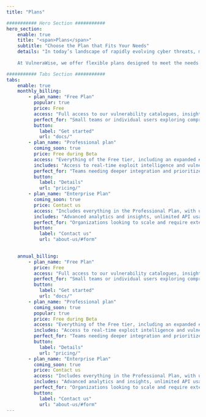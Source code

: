 ```yaml
---
title: "Plans"

########### Hero Section ###########
hero_section:
    enable: true
    title: "<span>Plans</span>"
    subtitle: "Choose the Plan that Fits Your Needs"
    details: "In today’s landscape of rapidly evolving cyber threats, managing vulnerabilities is more challenging than ever. Traditional methods often overwhelm security teams with noise, lacking the precision and transparency needed to take decisive action. VulneraWise changes that by combining real-time exploit intelligence with tailored vulnerability prioritization, empowering security teams to focus on what matters most, the actively exploited vulnerabilities that pose the greatest risk to your unique environment. </br>
    
    At VulneraWise, we offer flexible plans designed to meet the needs of organizations of all sizes. Whether you’re exploring comprehensive vulnerability insights for the first time or require a fully customizable, enterprise-level solution, our subscriptions ensure you stay secure with efficiency, confidence, and clarity."

########### Tabs Section ###########
tabs:
    enable: true
    monthly_billing:
        - plan_name: "Free Plan"
          popular: true
          price: Free
          access: "Full access to our vulnerability catalogues, insights, and usage of the API with a limited number of API calls."
          perfect_for: "Small teams or individual users exploring comprehensive vulnerability insights and basic API functionality."
          button: 
            label: "Get started"
            url: "docs/"
        - plan_name: "Professional plan"
          coming_soon: true
          price: Free during Beta
          access: "Everything of the Free tier, including an expanded # of API calls and the use of our decision tree for prioritized threat intelligence."
          includes: "Access to real-time exploit intelligence and vulnerability prioritization with up to 200.000 API calls per month"
          perfect_for: "Teams needing deeper integration and prioritized guidance on vulnerabilities most relevant to their business."
          button: 
            label: "Details"
            url: "pricing/"
        - plan_name: "Enterprise Plan"
          coming_soon: true
          price: Contact us
          access: "Includes everything in the Professional Plan, with unlimited API calls, customizable decision trees, and the option to host VulneraWise within your IT environment."
          includes: "Advanced analytics and insights, unlimited API usage, and access to customizable decision trees to create context specific algorithms for your business."
          perfect_for: "Organizations looking to scale and require extensive integration with their existing systems."
          button: 
            label: "Contact us"
            url: "about-us/#form"
       

    annual_billing:
        - plan_name: "Free Plan"
          price: Free
          access: "Full access to our vulnerability catalogues, insights, and usage of the API with a limited number of API calls."
          perfect_for: "Small teams or individual users exploring comprehensive vulnerability insights and basic API functionality."
          button: 
            label: "Get started"
            url: "docs/"
        - plan_name: "Professional plan"
          coming_soon: true
          popular: true
          price: Free during Beta
          access: "Everything of the Free tier, including an expanded # of API calls and the use of our decision tree for prioritized threat intelligence."
          includes: "Access to real-time exploit intelligence and vulnerability prioritization with up to 200.000 API calls per month"
          perfect_for: "Teams needing deeper integration and prioritized guidance on vulnerabilities most relevant to their business."
          button: 
            label: "Details"
            url: "pricing/"
        - plan_name: "Enterprise Plan"
          coming_soon: true
          price: Contact us
          access: "Includes everything in the Professional Plan, with unlimited API calls, customizable decision trees, and the option to host VulneraWise within your IT environment."
          includes: "Advanced analytics and insights, unlimited API usage, and access to customizable decision trees to create context specific algorithms for your business."
          perfect_for: "Organizations looking to scale and require extensive integration with their existing systems."
          button: 
            label: "Contact us"
            url: "about-us/#form"
---
```


